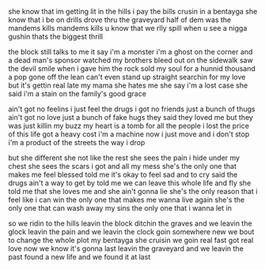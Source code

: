 she know that im getting lit in the hills i pay the bills
crusin in a bentayga she know that i be on drills
drove thru the graveyard half of dem was the mandems kills
mandems kills u know that we rlly spill
when u see a nigga gushin thats the biggest thrill

the block still talks to me it say i'm a monster
i'm a ghost on the corner and a dead man's sponsor
watched my brothers bleed out on the sidewalk
saw the devil smile when i gave him the rock
sold my soul for a hunnid thousand a pop
gone off the lean can't even stand up straight
searchin for my love but it's gettin real late
my mama she hates me she say i'm a lost case
she said i'm a stain on the family's good grace

ain't got no feelins i just feel the drugs
i got no friends just a bunch of thugs
ain't got no love just a bunch of fake hugs
they said they loved me but they was just killin my buzz
my heart is a tomb for all the people i lost
the price of this life got a heavy cost
i'm a machine now i just move and i don't stop
i'm a product of the streets the way i drop

but she different she not like the rest
she sees the pain i hide under my chest
she sees the scars i got and all my mess
she's the only one that makes me feel blessed
told me it's okay to feel sad and to cry
said the drugs ain't a way to get by
told me we can leave this whole life and fly
she told me that she loves me and she ain't gonna lie
she's the only reason that i feel like i can win
the only one that makes me wanna live again
she's the only one that can wash away my sins
the only one that i wanna let in

so we ridin to the hills leavin the block
ditchin the graves and we leavin the glock
leavin the pain and we leavin the clock
goin somewhere new we bout to change the whole plot
my bentayga she cruisin we goin real fast
got real love now we know it's gonna last
leavin the graveyard and we leavin the past
found a new life and we found it at last
